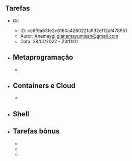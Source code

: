 ## Tarefas

- Git
    - ID: cc6f9a63fe2c6160a4260221a932e112af478951
    - Autor: Anemaygi <gianemayumisan@gmail.com>
    - Data: 28/01/2022 - 23:11:01


- Metaprogramação
    - 
    - 


- Containers e Cloud
    - 
    - 


- Shell
    - 


- Tarefas bônus
    - 
    - 
    - 
    - 

